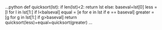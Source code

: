...python
def quicksort(lst):
    if len(lst)<2:
        return lst 
    else:
        baseval=lst[0]
        less = [l for l in lst[1:] if l<balseval]
        equal = [e for e in lst if e == baseval]
        greater = [g for g in lst[1:] if g>baseval]
    return quicksort(less)+equal+quicksort(greater)
...

